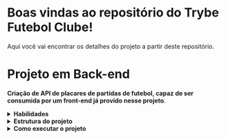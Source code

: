 # Boas vindas ao repositório do Trybe Futebol Clube!

Aqui você vai encontrar os detalhes do projeto a partir deste repositório.

# Projeto em Back-end

**Criação de API de placares de partidas de futebol, capaz de ser consumida por um front-end já provido nesse projeto**.

<details>
  <summary><strong>Habilidades</strong></summary><br />

  - **Tecnologias utilizadas:** TypeScript, ORM Sequelize, POO, Docker, Tests: mocha, chai, sinon
</details>


<details>
<summary><strong> Estrutura do projeto</strong></summary><br />

O projeto é composto de 4 entidades importantes para sua estrutura:

1️⃣ **Banco de dados:**
  - Será um container docker MySQL já configurado no docker-compose através de um serviço definido como `db`.
  - Tem o papel de fornecer dados para o serviço de _backend_.
  - Durante a execução dos testes sempre vai ser acessado pelo `sequelize` e via porta `3002` do `localhost`; 
  - Pode conectar a um Cliente MySQL (Workbench, Beekeeper, DBeaver e etc), colocando as credenciais configuradas no docker-compose no serviço `db`.

2️⃣ **Back-end:**
 - Deve rodar na porta `3001`, pois o front-end faz requisições para ele nessa porta por padrão;
 - A aplicação deve ser inicializada a partir do arquivo `app/backend/src/server.ts`;
 - Garanta que o `express` é executado e a aplicação ouve a porta que vem das variáveis de ambiente;

3️⃣ **Front-end:**
  - O front já foi desenvolvido pela Trybe, não foi necessário realizar modificações no mesmo.  Dockerfile já foi configurado.
  - O front se comunica com serviço de back-end pela url `http://localhost:3001` através dos endpoints construido.

4️⃣ **Docker:**
  - O `docker-compose` tem a responsabilidade de unir todos os serviços conteinerizados (backend, frontend e db) e subir o projeto completo com o comando `npm run compose:up` ou `npm run compose:up:dev`;
  - Foi configurado as `Dockerfiles` corretamente nas raízes do `front-end` e `back-end`, para conseguir inicializar a aplicação!;

</details>


<details>
  <summary>
    <strong>Como executar o projeto</strong>
  </summary><br>

  - **Execute o comando: "npm run compose:up" ou `npm run compose:up:dev`, na raiz do diretório do projeto!**
</details>
